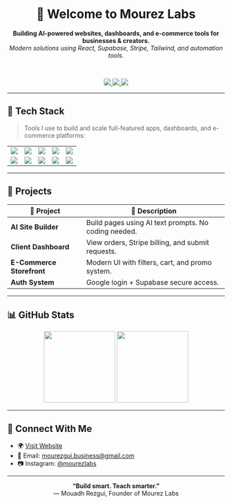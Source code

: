 <h1 align="center">
  🚀 Welcome to <strong>Mourez Labs</strong>
</h1>

<p align="center">
  <b>Building AI-powered websites, dashboards, and e-commerce tools for businesses & creators.</b><br/>
  <i>Modern solutions using React, Supabase, Stripe, Tailwind, and automation tools.</i>
</p>

<br/>

<p align="center">
  <a href="https://mourezlabs.netlify.app">
    <img src="https://img.shields.io/badge/🌐 Website-mourezlabs.netlify.app-blue?style=for-the-badge&logo=google-chrome&logoColor=white" />
  </a>
  <a href="https://instagram.com/mourezlabs">
    <img src="https://img.shields.io/badge/📷 Instagram-@mourezlabs-E4405F?style=for-the-badge&logo=instagram&logoColor=white" />
  </a>
  <a href="mailto:mourezgui.business@gmail.com">
    <img src="https://img.shields.io/badge/✉️ Email-Contact-blue?style=for-the-badge&logo=gmail&logoColor=white" />
  </a>
</p>

---

## 🔧 Tech Stack

> Tools I use to build and scale full-featured apps, dashboards, and e-commerce platforms:

<table>
  <tr>
    <td><img src="https://img.shields.io/badge/HTML5-E34F26?style=for-the-badge&logo=html5&logoColor=white" /></td>
    <td><img src="https://img.shields.io/badge/CSS3-1572B6?style=for-the-badge&logo=css3&logoColor=white" /></td>
    <td><img src="https://img.shields.io/badge/JavaScript-F7DF1E?style=for-the-badge&logo=javascript&logoColor=black" /></td>
    <td><img src="https://img.shields.io/badge/React-20232A?style=for-the-badge&logo=react&logoColor=61DAFB" /></td>
    <td><img src="https://img.shields.io/badge/TailwindCSS-06B6D4?style=for-the-badge&logo=tailwind-css&logoColor=white" /></td>
  </tr>
  <tr>
    <td><img src="https://img.shields.io/badge/Supabase-3ECF8E?style=for-the-badge&logo=supabase&logoColor=white" /></td>
    <td><img src="https://img.shields.io/badge/Stripe-635BFF?style=for-the-badge&logo=stripe&logoColor=white" /></td>
    <td><img src="https://img.shields.io/badge/Framer_Motion-black?style=for-the-badge&logo=framer&logoColor=white" /></td>
    <td><img src="https://img.shields.io/badge/Vercel-000000?style=for-the-badge&logo=vercel&logoColor=white" /></td>
    <td><img src="https://img.shields.io/badge/Firebase-FFCA28?style=for-the-badge&logo=firebase&logoColor=black" /></td>
  </tr>
</table>

---

## 💼 Projects

| 🧠 Project | 📄 Description |
|-----------|----------------|
| **AI Site Builder** | Build pages using AI text prompts. No coding needed. |
| **Client Dashboard** | View orders, Stripe billing, and submit requests. |
| **E-Commerce Storefront** | Modern UI with filters, cart, and promo system. |
| **Auth System** | Google login + Supabase secure access. |

---

## 📊 GitHub Stats

<p align="center">
  <img src="https://github-readme-stats.vercel.app/api?username=MourezLabs&show_icons=true&theme=radical&hide_title=true" height="165" />
  <img src="https://github-readme-stats.vercel.app/api/top-langs/?username=MourezLabs&layout=compact&theme=radical" height="165" />
</p>

---

## 🔗 Connect With Me

- 🌍 [Visit Website](https://mourezlabs.netlify.app)
- 📩 Email: [mourezgui.business@gmail.com](mailto:mourezgui.business@gmail.com)
- 📷 Instagram: [@mourezlabs](https://instagram.com/mourezlabs)

---

<p align="center">
  <strong>“Build smart. Teach smarter.”</strong><br/>
  — Mouadh Rezgui, Founder of Mourez Labs
</p>
